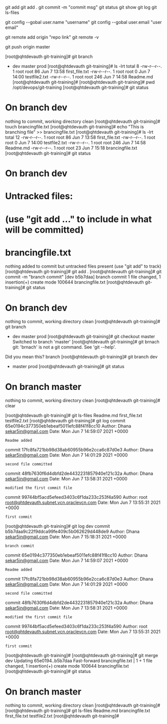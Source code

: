 git add 
git add .
git commit -m "commit msg"
git status
git show 
git log
git ls-files

git config --gobal user.name "username"
git config --gobal user.email "user email"

git remote add origin "repo link"
git remote -v

git push origin master


[root@qhtdevauth git-training]# git branch
* dev
  master
  prod
[root@qhtdevauth git-training]# ls -lrt
total 8
-rw-r--r--. 1 root root  86 Jun  7 13:58 first_file.txt
-rw-r--r--. 1 root root   0 Jun  7 14:00 testfile2.txt
-rw-r--r--. 1 root root 246 Jun  7 14:58 Readme.md
[root@qhtdevauth git-training]# 
[root@qhtdevauth git-training]# pwd
/opt/devops/git-training
[root@qhtdevauth git-training]# git status
# On branch dev
nothing to commit, working directory clean
[root@qhtdevauth git-training]# touch brancingfile.txt
[root@qhtdevauth git-training]# echo "This is branching file" >> brancingfile.txt 
[root@qhtdevauth git-training]# ls -lrt
total 12
-rw-r--r--. 1 root root  86 Jun  7 13:58 first_file.txt
-rw-r--r--. 1 root root   0 Jun  7 14:00 testfile2.txt
-rw-r--r--. 1 root root 246 Jun  7 14:58 Readme.md
-rw-r--r--. 1 root root  23 Jun  7 15:18 brancingfile.txt
[root@qhtdevauth git-training]# git status
# On branch dev
# Untracked files:
#   (use "git add <file>..." to include in what will be committed)
#
#	brancingfile.txt
nothing added to commit but untracked files present (use "git add" to track)
[root@qhtdevauth git-training]# git add .
[root@qhtdevauth git-training]# git commit -m "branch commit"
[dev b5b7daa] branch commit
 1 file changed, 1 insertion(+)
 create mode 100644 brancingfile.txt
[root@qhtdevauth git-training]# git status
# On branch dev
nothing to commit, working directory clean
[root@qhtdevauth git-training]# git branch
* dev
  master
  prod
[root@qhtdevauth git-training]# git checkout master
Switched to branch 'master'
[root@qhtdevauth git-training]# git brnach
git: 'brnach' is not a git command. See 'git --help'.

Did you mean this?
	branch
[root@qhtdevauth git-training]# git branch
  dev
* master
  prod
[root@qhtdevauth git-training]# git status
# On branch master
nothing to commit, working directory clean
[root@qhtdevauth git-training]# clear

[root@qhtdevauth git-training]# git ls-files
Readme.md
first_file.txt
testfile2.txt
[root@qhtdevauth git-training]# git log
commit 65e0194c377350eb1ebeaf5011efc88f41f8cc10
Author: Dhana <sekar5in@gmail.com>
Date:   Mon Jun 7 14:59:07 2021 +0000

    Readme added

commit 17fc8fa721bb98d38ab60955b96e2cca6c87d0e3
Author: Dhana <sekar5in@gmail.com>
Date:   Mon Jun 7 14:01:29 2021 +0000

    second file committed

commit 48fb7630f6d4dbfd2de4432231857940e121c32a
Author: Dhana <sekar5in@gmail.com>
Date:   Mon Jun 7 13:58:31 2021 +0000

    modified the first commit file

commit 99744bf5acd5efeed3403c6f1da233c253f4a590
Author: root <root@qhtdevauth.subnet.vcn.oraclevcn.com>
Date:   Mon Jun 7 13:55:31 2021 +0000

    first commit
[root@qhtdevauth git-training]# git log dev
commit b5b7daa9c22f9ddca99fe409c5b062629d448de9
Author: Dhana <sekar5in@gmail.com>
Date:   Mon Jun 7 15:18:31 2021 +0000

    branch commit

commit 65e0194c377350eb1ebeaf5011efc88f41f8cc10
Author: Dhana <sekar5in@gmail.com>
Date:   Mon Jun 7 14:59:07 2021 +0000

    Readme added

commit 17fc8fa721bb98d38ab60955b96e2cca6c87d0e3
Author: Dhana <sekar5in@gmail.com>
Date:   Mon Jun 7 14:01:29 2021 +0000

    second file committed

commit 48fb7630f6d4dbfd2de4432231857940e121c32a
Author: Dhana <sekar5in@gmail.com>
Date:   Mon Jun 7 13:58:31 2021 +0000

    modified the first commit file

commit 99744bf5acd5efeed3403c6f1da233c253f4a590
Author: root <root@qhtdevauth.subnet.vcn.oraclevcn.com>
Date:   Mon Jun 7 13:55:31 2021 +0000

    first commit
[root@qhtdevauth git-training]# 
[root@qhtdevauth git-training]# git merge dev
Updating 65e0194..b5b7daa
Fast-forward
 brancingfile.txt | 1 +
 1 file changed, 1 insertion(+)
 create mode 100644 brancingfile.txt
[root@qhtdevauth git-training]# git status
# On branch master
nothing to commit, working directory clean
[root@qhtdevauth git-training]# 
[root@qhtdevauth git-training]# git ls-files
Readme.md
brancingfile.txt
first_file.txt
testfile2.txt
[root@qhtdevauth git-training]#
